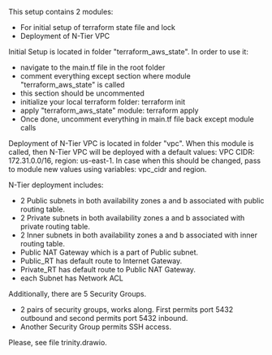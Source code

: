 This setup contains 2 modules: 
  - For initial setup of terraform state file and lock
  - Deployment of N-Tier VPC

Initial Setup is located in folder "terraform_aws_state".
In order to use it:
  - navigate to the main.tf file in the root folder
  - comment everything except section where module "terraform_aws_state" is called
  - this section should be uncommented
  - initialize your local terraform folder: terraform init
  - apply "terraform_aws_state" module: terraform apply
  - Once done, uncomment everything in main.tf file back except module calls

Deployment of N-Tier VPC is located in folder "vpc".
When this module is called, then N-Tier VPC will be deployed with a default values: VPC CIDR: 172.31.0.0/16, region: us-east-1.
In case when this should be changed, pass to module new values using variables: vpc_cidr and region.

N-Tier deployment includes:
 - 2 Public subnets in both availability zones a and b associated with public routing table.
 - 2 Private subnets in both availability zones a and b associated with private routing table.
 - 2 Inner subnets in both availability zones a and b associated with inner routing table.
 - Public NAT Gateway which is a part of Public subnet.
 - Public_RT has default route to Internet Gateway.
 - Private_RT has default route to Public NAT Gateway.
 - each Subnet has Network ACL

Additionally, there are 5 Security Groups.
  - 2 pairs of security groups, works along. First permits port 5432 outbound and second permits port 5432 inbound.
  - Another Security Group permits SSH access.

Please, see file trinity.drawio.